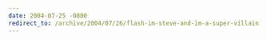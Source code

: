 ```yaml
---
date: 2004-07-25 -0800
redirect_to: /archive/2004/07/26/flash-im-steve-and-im-a-super-villain.aspx/
---
```

